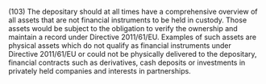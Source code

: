 (103) The depositary should at all times have a comprehensive overview of all assets that are not financial instruments to be held in custody. Those assets would be subject to the obligation to verify the ownership and maintain a record under Directive 2011/61/EU. Examples of such assets are physical assets which do not qualify as financial instruments under Directive 2011/61/EU or could not be physically delivered to the depositary, financial contracts such as derivatives, cash deposits or investments in privately held companies and interests in partnerships.